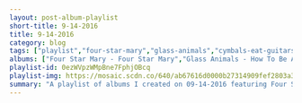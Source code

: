 ```yaml
---
layout: post-album-playlist
short-title: 9-14-2016
title: 9-14-2016
category: blog
tags: ["playlist","four-star-mary","glass-animals","cymbals-eat-guitars","the-walkmen","various-artists","the-head-and-the-heart","taking-back-sunday","tim-armstrong","various-artists","frank-ocean"]
albums: ["Four Star Mary - Four Star Mary","Glass Animals - How To Be A Human Being","Cymbals Eat Guitars - Pretty Years","The Walkmen - You & Me","Various Artists - People and Songs of the Sea","The Head And The Heart - Signs of Light","Taking Back Sunday - Tidal Wave","Tim Armstrong - A Poets Life","Various Artists - ANTI","Frank Ocean - Blonde"]
playlist-id: 0ezWVpzWMpBne7FphjOBcq
playlist-img: https://mosaic.scdn.co/640/ab67616d0000b27314909fef2803a3019232961fab67616d0000b27314d7686d08f781d98bf35dacab67616d0000b2735f6c51b252e86e5ee251ff3dab67616d0000b273ec3d15eab5bd77027abc4b23
summary: "A playlist of albums I created on 09-14-2016 featuring Four Star Mary, Glass Animals, Cymbals Eat Guitars, The Walkmen, Various Artists, The Head And The Heart, Taking Back Sunday, Tim Armstrong, Various Artists, and Frank Ocean."
---
```


